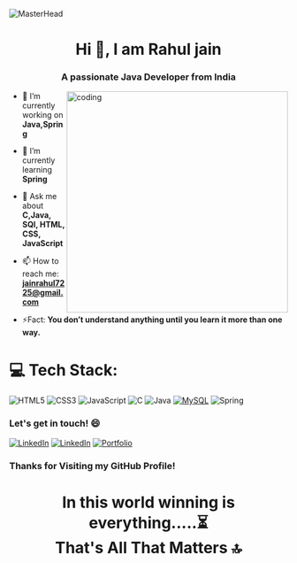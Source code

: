 ![MasterHead](https://github.com/Arnak77/Arnak77/assets/97283054/08125204-c579-42d0-9bb7-ddd80af28311)

<h1 align="center">Hi 👋, I am Rahul jain</h1>
<h3 align="center">A passionate Java Developer from India</h3>

<img align="right" alt="coding" width="400" src="https://github.com/Arnak77/Arnak77/assets/97283054/208462db-2046-4f5b-b96d-f4d685ca5c59">


- 🔭 I’m currently working on **Java,Spring**

- 🌱 I’m currently learning **Spring**

- 💬 Ask me about **C,Java, SQl, HTML, CSS, JavaScript**

- 📫 How to reach me: **jainrahul7225@gmail.com**

- ⚡Fact: **You don’t understand anything until you learn it more than one way.**

# 💻 Tech Stack:
![HTML5](https://img.shields.io/badge/HTML5-%23E34F26.svg?style=for-the-badge&logo=html5&logoColor=white)
![CSS3](https://img.shields.io/badge/CSS3-%231572B6.svg?style=for-the-badge&logo=css3&logoColor=white)
![JavaScript](https://img.shields.io/badge/JavaScript-%23F7DF1E.svg?style=for-the-badge&logo=javascript&logoColor=black)
![C](https://img.shields.io/badge/C-%2300599C.svg?style=for-the-badge&logo=c&logoColor=white)
![Java](https://img.shields.io/badge/Java-%23ED8B00.svg?style=for-the-badge&logo=java&logoColor=white)
[![MySQL](https://img.shields.io/badge/MySQL-%2300000f.svg?style=for-the-badge&logo=mysql&logoColor=white)]()
![Spring](https://img.shields.io/badge/Spring-%236DB33F.svg?style=for-the-badge&logo=spring&logoColor=white)







### Let's get in touch! 😄





[![LinkedIn](https://img.shields.io/badge/linkedin-%230077B5.svg?style=for-the-badge&logo=linkedin&logoColor=white)](https://www.linkedin.com/in/rahul-jain-3844461b0/) [![LinkedIn](https://img.shields.io/badge/Instagram-E4405F.svg?style=for-the-badge&logo=linkedin&logoColor=white)](https://www.instagram.com/rahuljain_79/)
[![Portfolio](https://img.shields.io/badge/Portfolio-%23121011.svg?style=for-the-badge&logo=visual-studio-code&logoColor=white)](https://rahuljn.netlify.app/)


### Thanks for Visiting my GitHub Profile!


<h1 align="center">In this world winning is everything.....⏳️<br>
  That's All That Matters 🔝
</h1>
